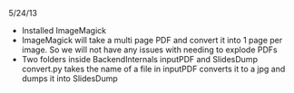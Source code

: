 5/24/13
  * Installed ImageMagick
  * ImageMagick will take a multi page PDF and convert it into 1 page per image. So we will not have any issues with needing to explode PDFs  
  * Two folders inside BackendInternals inputPDF and SlidesDump convert.py takes
    the name of a file in inputPDF converts it to a jpg and dumps it into SlidesDump  
